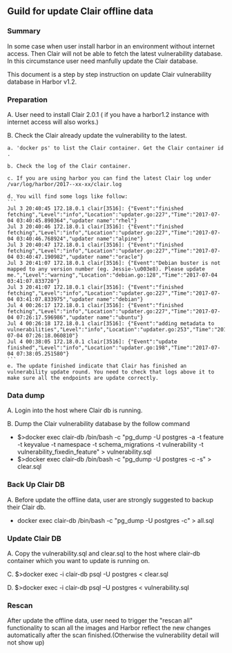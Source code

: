 ## Guild for update Clair offline data
### Summary

In some case when user install harbor in an environment without internet access. Then Clair will not be able to fetch the latest vulnerability database. In this circumstance user need manfully update the Clair database.

This document is a step by step instruction on update Clair vulnerability database in Harbor v1.2.

### Preparation

A. User need to install Clair 2.0.1 ( if you have a harbor1.2 instance with internet access will also works.)

B. Check the Clair already update the vulnerability to the latest.

    a. 'docker ps' to list the Clair container. Get the Clair container id .

    b. Check the log of the Clair container.

    c. If you are using harbor you can find the latest Clair log under /var/log/harbor/2017--xx-xx/clair.log

    d. You will find some logs like follow:
    ```
    Jul 3 20:40:45 172.18.0.1 clair[3516]: {"Event":"finished fetching","Level":"info","Location":"updater.go:227","Time":"2017-07-04 03:40:45.890364","updater name":"rhel"}
    Jul 3 20:40:46 172.18.0.1 clair[3516]: {"Event":"finished fetching","Level":"info","Location":"updater.go:227","Time":"2017-07-04 03:40:46.768924","updater name":"alpine"}
    Jul 3 20:40:47 172.18.0.1 clair[3516]: {"Event":"finished fetching","Level":"info","Location":"updater.go:227","Time":"2017-07-04 03:40:47.190982","updater name":"oracle"}
    Jul 3 20:41:07 172.18.0.1 clair[3516]: {"Event":"Debian buster is not mapped to any version number (eg. Jessie-\u003e8). Please update me.","Level":"warning","Location":"debian.go:128","Time":"2017-07-04 03:41:07.833720"}
    Jul 3 20:41:07 172.18.0.1 clair[3516]: {"Event":"finished fetching","Level":"info","Location":"updater.go:227","Time":"2017-07-04 03:41:07.833975","updater name":"debian"}
    Jul 4 00:26:17 172.18.0.1 clair[3516]: {"Event":"finished fetching","Level":"info","Location":"updater.go:227","Time":"2017-07-04 07:26:17.596986","updater name":"ubuntu"}
    Jul 4 00:26:18 172.18.0.1 clair[3516]: {"Event":"adding metadata to vulnerabilities","Level":"info","Location":"updater.go:253","Time":"2017-07-04 07:26:18.060810"}
    Jul 4 00:38:05 172.18.0.1 clair[3516]: {"Event":"update finished","Level":"info","Location":"updater.go:198","Time":"2017-07-04 07:38:05.251580"}
    ```
    e. The update finished indicate that Clair has finished an vulnerability update round. You need to check that logs above it to make sure all the endpoints are update correctly.

### Data dump

A. Login into the host where Clair db is running.

B. Dump the Clair vulnerability database by the follow command
* $>docker exec clair-db /bin/bash -c  "pg_dump -U postgres -a -t feature -t keyvalue -t namespace -t schema_migrations -t vulnerability -t vulnerability_fixedin_feature" > vulnerability.sql
* $>docker exec clair-db /bin/bash -c "pg_dump -U postgres -c -s" > clear.sql


### Back Up Clair DB
A. Before update the offline data, user are strongly suggested to backup their Clair db.
* docker exec clair-db /bin/bash -c  "pg_dump -U postgres -c" > all.sql

### Update Clair DB
A. Copy the vulnerability.sql and clear.sql to the host where clair-db container which you want to update is running on.


C. $>docker exec -i clair-db psql -U postgres < clear.sql

D. $>docker exec -i clair-db psql –U postgres < vulnerability.sql

### Rescan
After update the offline data, user need to trigger the "rescan all" functionality to scan all the images and Harbor reflect the new changes automatically after the scan finished.(Otherwise the vulnerability detail will not show up) 
